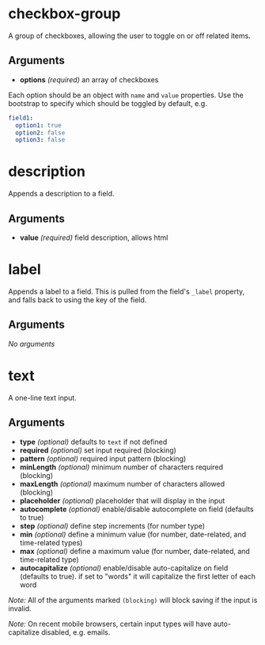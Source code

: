 
# checkbox-group

A group of checkboxes, allowing the user to toggle on or off related items.

## Arguments

* **options** _(required)_ an array of checkboxes

Each option should be an object with `name` and `value` properties. Use the bootstrap to specify which should be toggled by default, e.g.

```yaml
field1:
  option1: true
  option2: false
  option3: false
```

# description

Appends a description to a field.

## Arguments

* **value** _(required)_ field description, allows html

# label

Appends a label to a field. This is pulled from the field's `_label` property, and falls back to using the key of the field.

## Arguments

_No arguments_

# text

A one-line text input.

## Arguments

* **type** _(optional)_ defaults to `text` if not defined
* **required** _(optional)_ set input required (blocking)
* **pattern** _(optional)_ required input pattern (blocking)
* **minLength** _(optional)_ minimum number of characters required (blocking)
* **maxLength** _(optional)_ maximum number of characters allowed (blocking)
* **placeholder** _(optional)_ placeholder that will display in the input
* **autocomplete** _(optional)_ enable/disable autocomplete on field (defaults to true)
* **step** _(optional)_ define step increments (for number type)
* **min** _(optional)_ define a minimum value (for number, date-related, and time-related types)
* **max** _(optional)_ define a maximum value (for number, date-related, and time-related  type)
* **autocapitalize** _(optional)_ enable/disable auto-capitalize on field (defaults to true). if set to "words" it will capitalize the first letter of each word

_Note:_ All of the arguments marked `(blocking)` will block saving if the input is invalid.

_Note:_ On recent mobile browsers, certain input types will have auto-capitalize disabled, e.g. emails.
